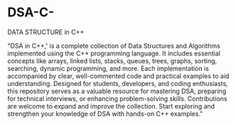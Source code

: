 # DSA-C-
DATA STRUCTURE in C++

"DSA in C++,' is a complete collection of Data Structures and Algorithms implemented using the C++ programming language. It includes essential concepts like arrays, linked lists, stacks, queues, trees, graphs, sorting, searching, dynamic programming, and more. Each implementation is accompanied by clear, well-commented code and practical examples to aid understanding. Designed for students, developers, and coding enthusiasts, this repository serves as a valuable resource for mastering DSA, preparing for technical interviews, or enhancing problem-solving skills. Contributions are welcome to expand and improve the collection. Start exploring and strengthen your knowledge of DSA with hands-on C++ examples."